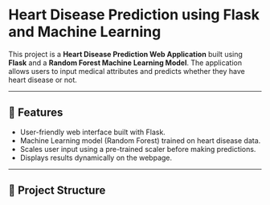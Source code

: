 # Heart Disease Prediction using Flask and Machine Learning

This project is a **Heart Disease Prediction Web Application** built using **Flask** and a **Random Forest Machine Learning Model**. The application allows users to input medical attributes and predicts whether they have heart disease or not.

---

## 🚀 Features
- User-friendly web interface built with Flask.
- Machine Learning model (Random Forest) trained on heart disease data.
- Scales user input using a pre-trained scaler before making predictions.
- Displays results dynamically on the webpage.

---

## 📂 Project Structure

